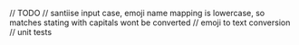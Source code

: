 // TODO
// santiise input case, emoji name mapping is lowercase, so matches stating with capitals wont be converted
// emoji to text conversion
// unit tests
